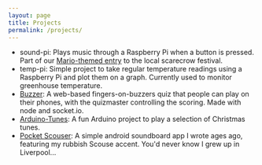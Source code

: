 ```yaml
---
layout: page
title: Projects
permalink: /projects/
---
```

- sound-pi: Plays music through a Raspberry Pi when a button is pressed. Part of our [Mario-themed entry](https://twitter.com/MrTomDS/status/726351627196747776) to the local scarecrow festival.
- temp-pi: Simple project to take regular temperature readings using a Raspberry Pi and plot them on a graph. Currently used to monitor greenhouse temperature.
- [Buzzer](https://github.com/tomds/buzzer): A web-based fingers-on-buzzers quiz that people can play on their phones, with the quizmaster controlling the scoring. Made with node and socket.io.
- [Arduino-Tunes](https://github.com/tomds/Arduino-Tunes): A fun Arduino project to play a selection of Christmas tunes.
- [Pocket Scouser](https://meatfinish.wordpress.com/2011/07/19/calm-down-pocket-scouser-is-here/): A simple android soundboard app I wrote ages ago, featuring my rubbish Scouse accent. You'd never know I grew up in Liverpool...
